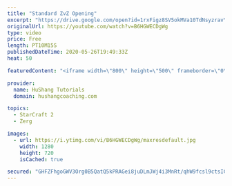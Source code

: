 ```yaml
---
title: "Standard ZvZ Opening"
excerpt: "https://drive.google.com/open?id=1rxFigz8SV5okMVa10TdNsyzravYgkTjE  Interested in lessons? Email Devon directly at hushangtutorials@outlook.com ------------------------------------------------------------------------------------------------------- Want to support HuShang Tutorials directly? Patreon is"
originalUrl: https://youtube.com/watch?v=B6HGWECDgWg
type: video
price: Free
length: PT10M15S
publishedDateTime: 2020-05-26T19:49:33Z
heat: 50

featuredContent: "<iframe width=\"800\" height=\"500\" frameborder=\"0\" src=\"https://www.youtube.com/embed/B6HGWECDgWg\" allow=\"accelerometer; autoplay; encrypted-media; gyroscope; picture-in-picture\" allowfullscreen></iframe>"

provider:
  name: HuShang Tutorials
  domain: hushangcoaching.com

topics:
  - StarCraft 2
  - Zerg

images:
  - url: https://i.ytimg.com/vi/B6HGWECDgWg/maxresdefault.jpg
    width: 1280
    height: 720
    isCached: true

secured: "GHFZFhgoGWV3Org0B5QatQ5kPRAGei8juDLmJWj4i3MnRt/qhW9fcsl9ctsICU+YfeUP3ehLtKErZqQLY+WdABTyVRqVaC64W5ItMQ+Ggi+xbcUsoMzlmZW1HNUEX9LBFrjqsQx4flLVd2rZrOrMpGwtwZIjvJDfYoMJR3zfwypTRdSLQD3TArgeXMSEYIjFQKcoZECJ3H0ziU+7BPf9MmRwn0J10enoVJ/GG0l08ovb1f0VqTZVtPyY4xkAqegPBGf9k+lI/KbUXiYmd4YbJKHk4eLtAqoZwnJTqJoKrWM2fHjGk3RRoVb9FQypMhSLt4jES3QrAXNTj2hE5UStUe4cDcgpsfhHa0O3NfMb8UpysRdTXhOZyjGjJM4Q8ACP26KJ3XuJkOHsWc91zGp6RDpKzmrzGcZJ8TOo1w5xC2w=;mpdm+dSplUy+BCoAS9+Qiw=="
---
```


